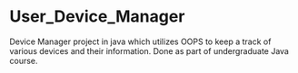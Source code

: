 # User_Device_Manager

Device Manager project in java which utilizes OOPS to keep a track of various devices and their information. Done as part of undergraduate Java course.
